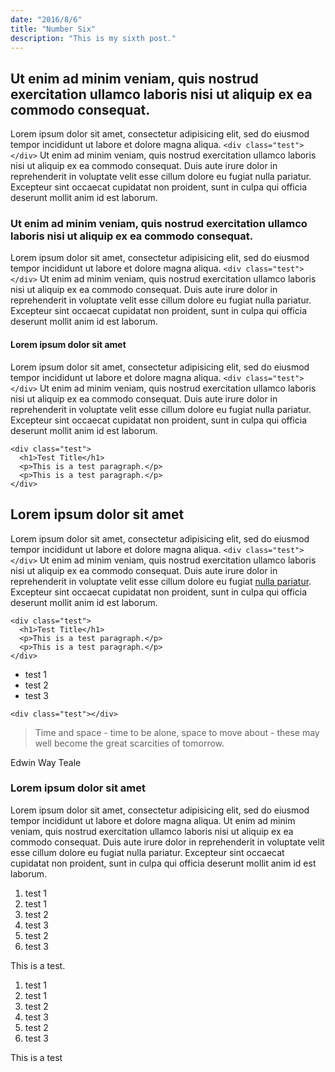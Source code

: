 ```yaml
---
date: "2016/8/6"
title: "Number Six"
description: "This is my sixth post."
---
```


## Ut enim ad minim veniam, quis nostrud exercitation ullamco laboris nisi ut aliquip ex ea commodo consequat.

Lorem ipsum dolor sit amet, consectetur adipisicing elit, sed do eiusmod tempor incididunt ut labore et dolore magna aliqua. `<div class="test"></div>` Ut enim ad minim veniam, quis nostrud exercitation ullamco laboris nisi ut aliquip ex ea commodo consequat. Duis aute irure dolor in reprehenderit in voluptate velit esse cillum dolore eu fugiat nulla pariatur. Excepteur sint occaecat cupidatat non proident, sunt in culpa qui officia deserunt mollit anim id est laborum.

### Ut enim ad minim veniam, quis nostrud exercitation ullamco laboris nisi ut aliquip ex ea commodo consequat.

Lorem ipsum dolor sit amet, consectetur adipisicing elit, sed do eiusmod tempor incididunt ut labore et dolore magna aliqua. `<div class="test"></div>` Ut enim ad minim veniam, quis nostrud exercitation ullamco laboris nisi ut aliquip ex ea commodo consequat. Duis aute irure dolor in reprehenderit in voluptate velit esse cillum dolore eu fugiat nulla pariatur. Excepteur sint occaecat cupidatat non proident, sunt in culpa qui officia deserunt mollit anim id est laborum.

#### Lorem ipsum dolor sit amet

Lorem ipsum dolor sit amet, consectetur adipisicing elit, sed do eiusmod tempor incididunt ut labore et dolore magna aliqua. `<div class="test"></div>` Ut enim ad minim veniam, quis nostrud exercitation ullamco laboris nisi ut aliquip ex ea commodo consequat. Duis aute irure dolor in reprehenderit in voluptate velit esse cillum dolore eu fugiat nulla pariatur. Excepteur sint occaecat cupidatat non proident, sunt in culpa qui officia deserunt mollit anim id est laborum.

```
<div class="test">
  <h1>Test Title</h1>
  <p>This is a test paragraph.</p>
  <p>This is a test paragraph.</p>
</div>
```

## Lorem ipsum dolor sit amet

Lorem ipsum dolor sit amet, consectetur adipisicing elit, sed do eiusmod tempor incididunt ut labore et dolore magna aliqua. `<div class="test"></div>` Ut enim ad minim veniam, quis nostrud exercitation ullamco laboris nisi ut aliquip ex ea commodo consequat. Duis aute irure dolor in reprehenderit in voluptate velit esse cillum dolore eu fugiat [nulla pariatur][8e730dd8]. Excepteur sint occaecat cupidatat non proident, sunt in culpa qui officia deserunt mollit anim id est laborum.

  [8e730dd8]: # "#"

```
<div class="test">
  <h1>Test Title</h1>
  <p>This is a test paragraph.</p>
  <p>This is a test paragraph.</p>
</div>
```

- test 1
- test 2
- test 3

`<div class="test"></div>`

> Time and space - time to be alone, space to move about - these may well become the great scarcities of tomorrow.
<footer>Edwin Way Teale</footer>

### Lorem ipsum dolor sit amet

Lorem ipsum dolor sit amet, consectetur adipisicing elit, sed do eiusmod tempor incididunt ut labore et dolore magna aliqua. Ut enim ad minim veniam, quis nostrud exercitation ullamco laboris nisi ut aliquip ex ea commodo consequat. Duis aute irure dolor in reprehenderit in voluptate velit esse cillum dolore eu fugiat nulla pariatur. Excepteur sint occaecat cupidatat non proident, sunt in culpa qui officia deserunt mollit anim id est laborum.

1. test 1
  1. test 1
  2. test 2
  3. test 3
2. test 2
3. test 3

This is a test.

1. test 1
  1. test 1
  2. test 2
  3. test 3
2. test 2
3. test 3

This is a test
